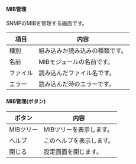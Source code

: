 #### MIB管理
<div class="text-xl">
SNMPのMIBを管理する画面です。
</div>

<div class="text-lg">

|項目|内容|
|----|----|
|種別|組み込みか読み込みの種類です。|
|名前|MIBモジュールの名前です。|
|ファイル|読み込んだファイル名です。|
|エラー|読み込んだ時のエラーです。|

</div>

>>>
#### MIB管理(ボタン)

<div class="text-lg">

|ボタン|内容|
|----|----|
|MIBツリー|MIBツリーを表示します。|
|ヘルプ|このヘルプを表示します。|
|閉じる|設定画面を閉じます。|

</div>

